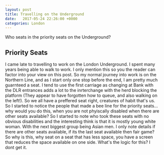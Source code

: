 ```yaml
---
layout: post
title: Travelling on the Underground
date:   2017-05-24 22:26:00 +0000
categories: London
---
```


Who seats in the priority seats on the Underground? 

## Priority Seats 

I came late to travelling to work on the London Underground. I spent many years being able to walk to work. I only mention this so you the reader can factor into your view on this post. 
So my normal journey into work is on the Northern Line, and as I start only one stop before the end, I am pretty much guarnteed a seat. I tend to use the first carriage as changing at Bank with the DLR entrances adds a lot to the inrterchange with the herd blocking the platform (They appear to have forgotten how to queue, and also walking on the left!). So we all have a preffered seat right, creatures of habit that's us. So I started to notice the people that made a bee line for the priority seats... why would you do this, when you are not phyiscally disabled when there are other seats available? So I started to note who took these seats with no obvious disabilities and the interesting think is that it is mostly young white woman. With the next biggest group being Asian men. I only note details if there are other seats available, if its the last seat available then fair game? 
So why is this, why seat on a seat that has less space, you have a screen that reduces the space available on one side. What's the logic for this? I dont get it. 
